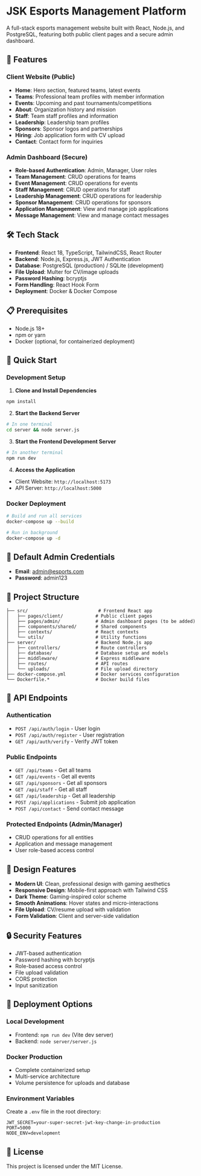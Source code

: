 # JSK Esports Management Platform

A full-stack esports management website built with React, Node.js, and PostgreSQL, featuring both public client pages and a secure admin dashboard.

## 🚀 Features

### Client Website (Public)
- **Home**: Hero section, featured teams, latest events
- **Teams**: Professional team profiles with member information
- **Events**: Upcoming and past tournaments/competitions
- **About**: Organization history and mission
- **Staff**: Team staff profiles and information
- **Leadership**: Leadership team profiles
- **Sponsors**: Sponsor logos and partnerships
- **Hiring**: Job application form with CV upload
- **Contact**: Contact form for inquiries

### Admin Dashboard (Secure)
- **Role-based Authentication**: Admin, Manager, User roles
- **Team Management**: CRUD operations for teams
- **Event Management**: CRUD operations for events
- **Staff Management**: CRUD operations for staff
- **Leadership Management**: CRUD operations for leadership
- **Sponsor Management**: CRUD operations for sponsors
- **Application Management**: View and manage job applications
- **Message Management**: View and manage contact messages

## 🛠 Tech Stack

- **Frontend**: React 18, TypeScript, TailwindCSS, React Router
- **Backend**: Node.js, Express.js, JWT Authentication
- **Database**: PostgreSQL (production) / SQLite (development)
- **File Upload**: Multer for CV/image uploads
- **Password Hashing**: bcryptjs
- **Form Handling**: React Hook Form
- **Deployment**: Docker & Docker Compose

## 📋 Prerequisites

- Node.js 18+ 
- npm or yarn
- Docker (optional, for containerized deployment)

## 🚀 Quick Start

### Development Setup

1. **Clone and Install Dependencies**
```bash
npm install
```

2. **Start the Backend Server**
```bash
# In one terminal
cd server && node server.js
```

3. **Start the Frontend Development Server**
```bash
# In another terminal
npm run dev
```

4. **Access the Application**
- Client Website: `http://localhost:5173`
- API Server: `http://localhost:5000`

### Docker Deployment

```bash
# Build and run all services
docker-compose up --build

# Run in background
docker-compose up -d
```

## 🔐 Default Admin Credentials

- **Email**: admin@esports.com
- **Password**: admin123

## 📁 Project Structure

```
├── src/                          # Frontend React app
│   ├── pages/client/            # Public client pages
│   ├── pages/admin/             # Admin dashboard pages (to be added)
│   ├── components/shared/       # Shared components
│   ├── contexts/                # React contexts
│   └── utils/                   # Utility functions
├── server/                      # Backend Node.js app
│   ├── controllers/             # Route controllers
│   ├── database/                # Database setup and models
│   ├── middleware/              # Express middleware
│   ├── routes/                  # API routes
│   └── uploads/                 # File upload directory
├── docker-compose.yml           # Docker services configuration
└── Dockerfile.*                 # Docker build files
```

## 🔑 API Endpoints

### Authentication
- `POST /api/auth/login` - User login
- `POST /api/auth/register` - User registration
- `GET /api/auth/verify` - Verify JWT token

### Public Endpoints
- `GET /api/teams` - Get all teams
- `GET /api/events` - Get all events
- `GET /api/sponsors` - Get all sponsors
- `GET /api/staff` - Get all staff
- `GET /api/leadership` - Get all leadership
- `POST /api/applications` - Submit job application
- `POST /api/contact` - Send contact message

### Protected Endpoints (Admin/Manager)
- CRUD operations for all entities
- Application and message management
- User role-based access control

## 🎨 Design Features

- **Modern UI**: Clean, professional design with gaming aesthetics
- **Responsive Design**: Mobile-first approach with Tailwind CSS
- **Dark Theme**: Gaming-inspired color scheme
- **Smooth Animations**: Hover states and micro-interactions
- **File Upload**: CV/resume upload with validation
- **Form Validation**: Client and server-side validation

## 🔒 Security Features

- JWT-based authentication
- Password hashing with bcryptjs
- Role-based access control
- File upload validation
- CORS protection
- Input sanitization

## 🚀 Deployment Options

### Local Development
- Frontend: `npm run dev` (Vite dev server)
- Backend: `node server/server.js`

### Docker Production
- Complete containerized setup
- Multi-service architecture
- Volume persistence for uploads and database

### Environment Variables

Create a `.env` file in the root directory:

```env
JWT_SECRET=your-super-secret-jwt-key-change-in-production
PORT=5000
NODE_ENV=development
```

## 📝 License

This project is licensed under the MIT License.




